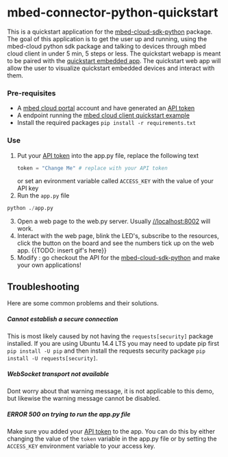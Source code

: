 # mbed-connector-python-quickstart
This is a quickstart application for the [mbed-cloud-sdk-python](https://github.com/ARMmbed/mbed-cloud-sdk-python) package. 
The goal of this application is to get the user up and running, using the mbed-cloud python sdk package and talking to devices through mbed cloud client in under 5 min, 5 steps or less.
The quickstart webapp is meant to be paired with the [quickstart embedded app](https://github.com/mbartling/mbed-cloud-client-example/tree/simple-client-qs-ethernet). The quickstart web app will allow the user to visualize quickstart embedded devices and interact with them. 

### Pre-requisites
- A [mbed cloud portal](https://portal.mbedcloud.com/) account and have generated an [API token](https://portal.mbedcloud.com/access/keys)
- A endpoint running the [mbed cloud client quickstart example](https://github.com/mbartling/mbed-cloud-client-example/tree/simple-client-qs-ethernet)
- Install the required packages `pip install -r requirements.txt`

### Use
1. Put your [API token](https://portal.mbedcloud.com/access/keys) into the app.py file, replace the following text
    ```python
    token = "Change Me" # replace with your API token
    ```
    or set an evironment variable called `ACCESS_KEY` with the value of your API key
2. Run the `app.py` file
```python
python ./app.py
```
3. Open a web page to the web.py server. Usually [//localhost:8002](//localhost:8002) will work. 
4. Interact with the web page, blink the LED's, subscribe to the resources, click the button on the board and see the numbers tick up on the web app.
    {{TODO: insert gif's here}}
5. Modify : go checkout the API for the [mbed-cloud-sdk-python](https://github.com/ARMmbed/mbed-cloud-sdk-python) and make your own applications!


## Troubleshooting
Here are some common problems and their solutions.

##### Cannot establish a secure connection
This is most likely caused by not having the `requests[security]` package installed. If you are using Ubuntu 14.4 LTS you may need to update pip first `pip install -U pip` and then install the requests security package `pip install -U requests[security]`. 

##### WebSocket transport not available
Dont worry about that warning message, it is not applicable to this demo, but likewise the warning message cannot be disabled. 

##### ERROR 500 on trying to run the app.py file
Make sure you added your [API token](https://portal.mbedcloud.com/access/keys) to the app. You can do this by either changing the value of the `token` variable in the app.py file or by setting the `ACCESS_KEY` environment variable to your access key. 

